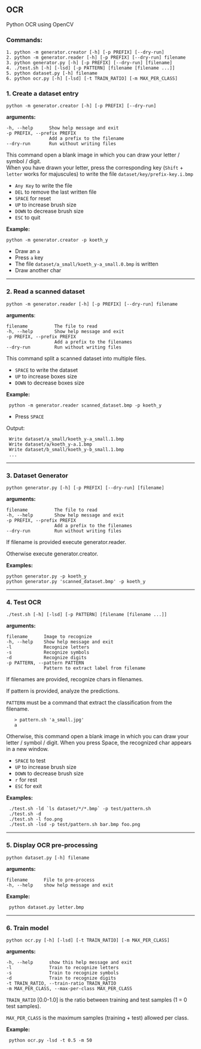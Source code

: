 ## OCR


Python OCR using OpenCV

### Commands:


    1. python -m generator.creator [-h] [-p PREFIX] [--dry-run]
    2. python -m generator.reader [-h] [-p PREFIX] [--dry-run] filename
    3. python generator.py [-h] [-p PREFIX] [--dry-run] [filename]
    4. ./test.sh [-h] [-lsd] [-p PATTERN] [filename [filename ...]]
    5. python dataset.py [-h] filename
    6. python ocr.py [-h] [-lsd] [-t TRAIN_RATIO] [-m MAX_PER_CLASS]


### 1. Create a dataset entry

    python -m generator.creator [-h] [-p PREFIX] [--dry-run]

**arguments:**
   
    -h, --help      Show help message and exit
    -p PREFIX, --prefix PREFIX
                    Add a prefix to the filename
    --dry-run       Run without writing files

This command open a blank image in which you can draw your letter / symbol / digit.  
When you have drawn your letter, press the corresponding key (`Shift` + `letter` works for majuscules)
to write the file `dataset/key/prefix-key.i.bmp`

* `Any Key` to write the file
* `DEL` to remove the last written file
* `SPACE` for reset
* `UP` to increase brush size
* `DOWN` to decrease brush size
* `ESC` to quit

**Example:**

    python -m generator.creator -p koeth_y
* Draw an `a`
* Press `a` key
* The file `dataset/a_small/koeth_y-a_small.0.bmp` is written
* Draw another char

----------------------------------------------

### 2. Read a scanned dataset

    python -m generator.reader [-h] [-p PREFIX] [--dry-run] filename

**arguments**:
	
    filename          The file to read
    -h, --help        Show help message and exit
    -p PREFIX, --prefix PREFIX
                      Add a prefix to the filenames
    --dry-run         Run without writing files

This command split a scanned dataset into multiple files.

* `SPACE` to write the dataset
* `UP` to increase boxes size
* `DOWN` to decrease boxes size

**Example:**

     python -m generator.reader scanned_dataset.bmp -p koeth_y
* Press `SPACE`

Output:
    
     Write dataset/a_small/koeth_y-a_small.1.bmp
     Write dataset/a/koeth_y-a.1.bmp
     Write dataset/b_small/koeth_y-b_small.1.bmp
     ...

----------------------------------------------

### 3. Dataset Generator

    python generator.py [-h] [-p PREFIX] [--dry-run] [filename]

**arguments:**
    
    filename          The file to read
    -h, --help        Show help message and exit
    -p PREFIX, --prefix PREFIX
                      Add a prefix to the filenames
    --dry-run         Run without writing files

If filename is provided execute generator.reader.

Otherwise execute generator.creator.

**Examples:**

    python generator.py -p koeth_y
    python generator.py 'scanned_dataset.bmp' -p koeth_y

----------------------------------------------

### 4. Test OCR

    ./test.sh [-h] [-lsd] [-p PATTERN] [filename [filename ...]]

**arguments:**

    filename      Image to recognize
    -h, --help    Show help message and exit
    -l            Recognize letters
    -s            Recognize symbols
    -d            Recognize digits
    -p PATTERN, --pattern PATTERN
                  Pattern to extract label from filename

If filenames are provided, recognize chars in filenames.

If pattern is provided, analyze the predictions.
   
`PATTERN` must be a command that extract the classification from the filename.
      
       > pattern.sh 'a_small.jpg'
       a
      
Otherwise, this command open a blank image in which you can draw your letter / symbol / digit.
When you press Space, the recognized char appears in a new window.

* `SPACE` to test
* `UP` to increase brush size
* `DOWN` to decrease brush size
* `r` for rest
* `ESC` for exit

**Examples:**

     ./test.sh -ld `ls dataset/*/*.bmp` -p test/pattern.sh
     ./test.sh -d
     ./test.sh -l foo.png
     ./test.sh -lsd -p test/pattern.sh bar.bmp foo.png

----------------------------------------------
   
### 5. Display OCR pre-processing

    python dataset.py [-h] filename

**arguments:**
	
    filename      File to pre-process
    -h, --help    show help message and exit

**Example:**

     python dataset.py letter.bmp

----------------------------------------------

### 6. Train model

    python ocr.py [-h] [-lsd] [-t TRAIN_RATIO] [-m MAX_PER_CLASS]

**arguments:**

    -h, --help      show this help message and exit
    -l              Train to recognize letters
    -s              Train to recognize symbols
    -d              Train to recognize digits
    -t TRAIN_RATIO, --train-ratio TRAIN_RATIO
    -m MAX_PER_CLASS, --max-per-class MAX_PER_CLASS
    
`TRAIN_RATIO` [0.0-1.0] is the ratio between training and test samples (1 = 0 test samples).

`MAX_PER_CLASS` is the maximum samples (training + test) allowed per class.

**Example:**

     python ocr.py -lsd -t 0.5 -m 50
